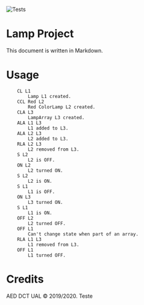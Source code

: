 ![Tests](https://github.com/amgs/aed_lamp/workflows/Tests/badge.svg)

# Lamp Project

This document is written in Markdown.

# Usage

        CL L1
            Lamp L1 created.
        CCL Red L2
            Red ColorLamp L2 created.
        CLA L3
            LampArray L3 created.
        ALA L1 L3
            L1 added to L3.
        ALA L2 L3
            L2 added to L3.
        RLA L2 L3
            L2 removed from L3.
        S L2
            L2 is OFF.
        ON L2
            L2 turned ON.
        S L2 
            L2 is ON.
        S L1
            L1 is OFF.
        ON L3
            L3 turned ON.
        S L1
            L1 is ON.
        OFF L2
            L2 turned OFF.
        OFF L1
            Can't change state when part of an array.
        RLA L1 L3
            L1 removed from L3.
        OFF L1
            L1 turned OFF.

# Credits

AED DCT UAL &copy; 2019/2020.
Teste